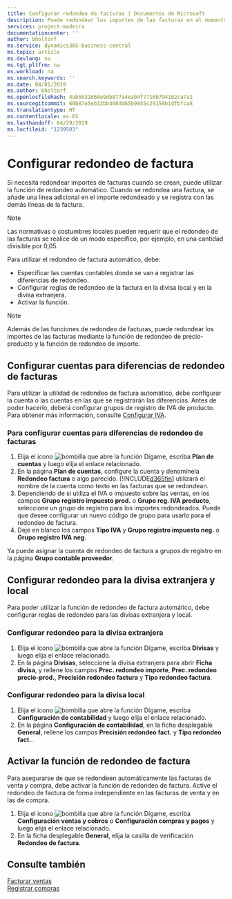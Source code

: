 ```yaml
---
title: Configurar redondeo de facturas | Documentos de Microsoft
description: Puede redondear los importes de las facturas en el momento en que éstas se crean. Además, las normativas o costumbres locales pueden requerir que el redondeo de las facturas se realice de un modo específico, por ejemplo, en una cantidad divisible por 0,05.
services: project-madeira
documentationcenter: ''
author: bholtorf
ms.service: dynamics365-business-central
ms.topic: article
ms.devlang: na
ms.tgt_pltfrm: na
ms.workload: na
ms.search.keywords: ''
ms.date: 04/01/2019
ms.author: bholtorf
ms.openlocfilehash: 4ab5031668e9db877a4ea04f77160794162ca7a1
ms.sourcegitcommit: 60b87e5eb32bb408dd65b9855c29159b1dfbfca8
ms.translationtype: HT
ms.contentlocale: es-ES
ms.lasthandoff: 04/29/2019
ms.locfileid: "1239503"
---
```

# <a name="set-up-invoice-rounding"></a>Configurar redondeo de factura
Si necesita redondear importes de facturas cuando se crean, puede utilizar la función de redondeo automático. Cuando se redondea una factura, se añade una línea adicional en el importe redondeado y se registra con las demás líneas de la factura.

> [!NOTE]  
>  Las normativas o costumbres locales pueden requerir que el redondeo de las facturas se realice de un modo específico, por ejemplo, en una cantidad divisible por 0,05.  

Para utilizar el redondeo de factura automático, debe:  

* Especificar las cuentas contables donde se van a registrar las diferencias de redondeo.  
* Configurar reglas de redondeo de la factura en la divisa local y en la divisa extranjera.  
* Activar la función.  

> [!NOTE]  
>  Además de las funciones de redondeo de facturas, puede redondear los importes de las facturas mediante la función de redondeo de precio-producto y la función de redondeo de importe.  

## <a name="set-up-general-ledger-accounts-for-invoice-rounding-differences"></a>Configurar cuentas para diferencias de redondeo de facturas
Para utilizar la utilidad de redondeo de factura automático, debe configurar la cuenta o las cuentas en las que se registrarán las diferencias. Antes de poder hacerlo, deberá configurar grupos de registro de IVA de producto. Para obtener más información, consulte [Configurar IVA](finance-setup-vat.md).  

### <a name="to-set-up-general-ledger-accounts-for-invoice-rounding-differences"></a>Para configurar cuentas para diferencias de redondeo de facturas  
1. Elija el icono ![bombilla que abre la función Dígame](media/ui-search/search_small.png "Dígame que desea hacer"), escriba **Plan de cuentas** y luego elija el enlace relacionado.  
2. En la página **Plan de cuentas**, configure la cuenta y denomínela **Redondeo factura** o algo parecido. [!INCLUDE[d365fin](includes/d365fin_md.md)] utilizará el nombre de la cuenta como texto en las facturas que se redondean.  
3. Dependiendo de si utiliza el IVA o impuesto sobre las ventas, en los campos **Grupo registro impuesto prod.** o **Grupo reg. IVA producto**, seleccione un grupo de registro para los importes redondeados. Puede que desee configurar un nuevo código de grupo para usarlo para el redondeo de factura.
4. Deje en blanco los campos **Tipo IVA** y **Grupo registro impuesto neg.** o **Grupo registro IVA neg**. <!-- Why do we say to leave these blank, when there are a lot of other fields we also leave blank but don't mention? -->  

Ya puede asignar la cuenta de redondeo de factura a grupos de registro en la página **Grupo contable proveedor**.  <!-- Why only the vendor posting groups? -->

## <a name="set-up-rounding-for-foreign-and-local-currencies"></a>Configurar redondeo para la divisa extranjera y local
Para poder utilizar la función de redondeo de factura automático, debe configurar reglas de redondeo para las divisas extranjera y local.

### <a name="to-set-up-rounding-for-foreign-currencies"></a>Configurar redondeo para la divisa extranjera  
1. Elija el icono ![bombilla que abre la función Dígame](media/ui-search/search_small.png "Dígame que desea hacer"), escriba **Divisas** y luego elija el enlace relacionado.  
2. En la página **Divisas**, seleccione la divisa extranjera para abrir **Ficha divisa**, y rellene los campos **Prec. redondeo importe**, **Prec. redondeo precio-prod.**, **Precisión redondeo factura** y **Tipo redondeo factura**.

### <a name="to-set-up-rounding-for-your-local-currency"></a>Configurar redondeo para la divisa local
1. Elija el icono ![bombilla que abre la función Dígame](media/ui-search/search_small.png "Dígame que desea hacer"), escriba **Configuración de contabilidad** y luego elija el enlace relacionado.  
2. En la página **Configuración de contabilidad**, en la ficha desplegable **General**, rellene los campos **Precisión redondeo fact.** y **Tipo redondeo fact.**.  

## <a name="activate-the-invoice-rounding-function"></a>Activar la función de redondeo de factura  
Para asegurarse de que se redondeen automáticamente las facturas de venta y compra, debe activar la función de redondeo de factura. Active el redondeo de factura de forma independiente en las facturas de venta y en las de compra.

1. Elija el icono ![bombilla que abre la función Dígame](media/ui-search/search_small.png "Dígame que desea hacer"), escriba **Configuración ventas y cobros** o **Configuración compras y pagos** y luego elija el enlace relacionado.  
2. En la ficha desplegable **General**, elija la casilla de verificación **Redondeo de factura**.  

## <a name="see-also"></a>Consulte también  
[Facturar ventas](sales-how-invoice-sales.md)  
[Registrar compras](purchasing-how-record-purchases.md)
